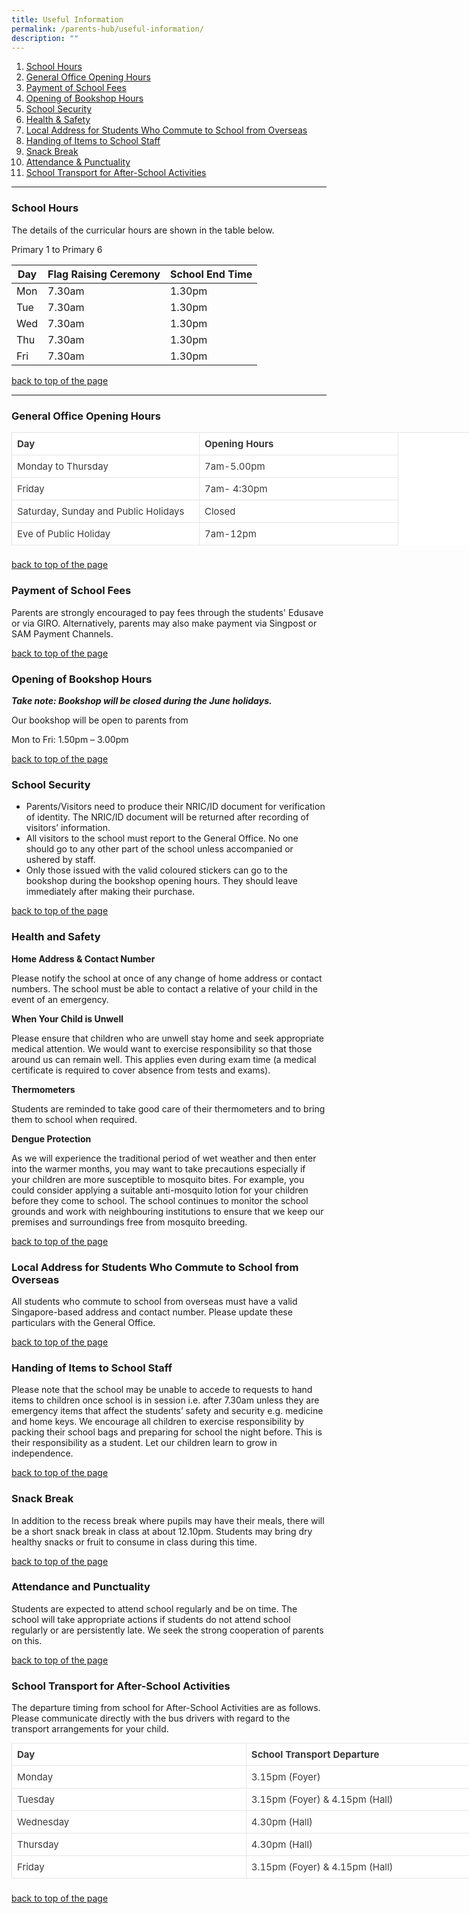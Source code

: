 ```yaml
---
title: Useful Information
permalink: /parents-hub/useful-information/
description: ""
---
```

<a name="up"></a>
<ol>
	<li><a href="#schoolhours">School Hours</a></li>
	<li><a href="#GO">General Office Opening Hours</a></li>
	<li><a href="#schoolfees">Payment of School Fees</a></li>
	<li><a href="#bookshop">Opening of Bookshop Hours</a></li>
	<li><a href="#schoolsecurity">School Security</a></li>
	<li><a href="#healthsafety">Health & Safety</a></li><li><a href="#overseas">Local Address for Students Who Commute to School from Overseas</a></li>
	<li><a href="#handingitems">Handing of Items to School Staff</a></li>
	<li><a href="#snack">Snack Break</a></li>
	<li><a href="#attendance">Attendance & Punctuality</a></li><li><a href="#schooltransport">School Transport for After-School Activities</a></li>
</ol>
<hr>
<h3 id="schoolhours">School Hours</h3>
The details of the curricular hours are shown in the table below.

Primary 1 to Primary 6

| Day | Flag Raising Ceremony | School End Time |
| -------- | -------- | -------- |
| Mon     | 7.30am    | 1.30pm     |
| Tue      | 7.30am    | 1.30pm     |
| Wed      | 7.30am    | 1.30pm     |
| Thu      | 7.30am    | 1.30pm     |
| Fri      | 7.30am    | 1.30pm     |

<a href="#up">back to top of the page</a>
<hr>
<h3 id="GO">General Office Opening Hours</h3>

<table style="box-sizing: border-box; border-width: 1px 0px 0px 1px; border-style: solid; border-color: rgba(0, 0, 0, 0.1); border-image: initial; font-size: 15px; font-style: normal; font-weight: 400; margin: 0px 0px 1.5em; outline: 0px; padding: 0px; vertical-align: baseline; border-collapse: separate; border-spacing: 0px; width: 865.5px; color: rgb(58, 58, 58); font-family: -apple-system, BlinkMacSystemFont, &quot;Segoe UI&quot;, Roboto, Oxygen-Sans, Ubuntu, Cantarell, &quot;Helvetica Neue&quot;, sans-serif; font-variant-ligatures: normal; font-variant-caps: normal; letter-spacing: normal; orphans: 2; text-align: start; text-transform: none; white-space: normal; widows: 2; word-spacing: 0px; -webkit-text-stroke-width: 0px; background-color: rgb(255, 255, 255); text-decoration-thickness: initial; text-decoration-style: initial; text-decoration-color: initial;"><tbody style="box-sizing: border-box; border: 0px; font-size: 15px; font-style: inherit; font-weight: inherit; margin: 0px; outline: 0px; padding: 0px; vertical-align: baseline;"><tr style="box-sizing: border-box; border: 0px; font-size: 15px; font-style: inherit; font-weight: inherit; margin: 0px; outline: 0px; padding: 0px; vertical-align: baseline;"><td width="300" style="box-sizing: border-box; border-width: 0px 1px 1px 0px; border-style: solid; border-color: rgba(0, 0, 0, 0.1); border-image: initial; font-size: 15px; font-style: inherit; font-weight: inherit; margin: 0px; outline: 0px; padding: 8px; vertical-align: baseline; text-align: left;"><strong style="box-sizing: border-box; border: 0px; font-size: 15px; font-style: inherit; font-weight: bold; margin: 0px; outline: 0px; padding: 0px; vertical-align: baseline;">Day</strong></td><td width="318" style="box-sizing: border-box; border-width: 0px 1px 1px 0px; border-style: solid; border-color: rgba(0, 0, 0, 0.1); border-image: initial; font-size: 15px; font-style: inherit; font-weight: inherit; margin: 0px; outline: 0px; padding: 8px; vertical-align: baseline; text-align: left;"><strong style="box-sizing: border-box; border: 0px; font-size: 15px; font-style: inherit; font-weight: bold; margin: 0px; outline: 0px; padding: 0px; vertical-align: baseline;">Opening Hours</strong></td></tr><tr style="box-sizing: border-box; border: 0px; font-size: 15px; font-style: inherit; font-weight: inherit; margin: 0px; outline: 0px; padding: 0px; vertical-align: baseline;"><td width="300" style="box-sizing: border-box; border-width: 0px 1px 1px 0px; border-style: solid; border-color: rgba(0, 0, 0, 0.1); border-image: initial; font-size: 15px; font-style: inherit; font-weight: inherit; margin: 0px; outline: 0px; padding: 8px; vertical-align: baseline; text-align: left;">Monday to Thursday</td><td width="318" style="box-sizing: border-box; border-width: 0px 1px 1px 0px; border-style: solid; border-color: rgba(0, 0, 0, 0.1); border-image: initial; font-size: 15px; font-style: inherit; font-weight: inherit; margin: 0px; outline: 0px; padding: 8px; vertical-align: baseline; text-align: left;">7am-5.00pm</td></tr><tr style="box-sizing: border-box; border: 0px; font-size: 15px; font-style: inherit; font-weight: inherit; margin: 0px; outline: 0px; padding: 0px; vertical-align: baseline;"><td width="300" style="box-sizing: border-box; border-width: 0px 1px 1px 0px; border-style: solid; border-color: rgba(0, 0, 0, 0.1); border-image: initial; font-size: 15px; font-style: inherit; font-weight: inherit; margin: 0px; outline: 0px; padding: 8px; vertical-align: baseline; text-align: left;">Friday</td><td width="318" style="box-sizing: border-box; border-width: 0px 1px 1px 0px; border-style: solid; border-color: rgba(0, 0, 0, 0.1); border-image: initial; font-size: 15px; font-style: inherit; font-weight: inherit; margin: 0px; outline: 0px; padding: 8px; vertical-align: baseline; text-align: left;">7am- 4:30pm</td></tr><tr style="box-sizing: border-box; border: 0px; font-size: 15px; font-style: inherit; font-weight: inherit; margin: 0px; outline: 0px; padding: 0px; vertical-align: baseline;"><td width="300" style="box-sizing: border-box; border-width: 0px 1px 1px 0px; border-style: solid; border-color: rgba(0, 0, 0, 0.1); border-image: initial; font-size: 15px; font-style: inherit; font-weight: inherit; margin: 0px; outline: 0px; padding: 8px; vertical-align: baseline; text-align: left;">Saturday, Sunday and Public Holidays</td><td width="318" style="box-sizing: border-box; border-width: 0px 1px 1px 0px; border-style: solid; border-color: rgba(0, 0, 0, 0.1); border-image: initial; font-size: 15px; font-style: inherit; font-weight: inherit; margin: 0px; outline: 0px; padding: 8px; vertical-align: baseline; text-align: left;">Closed</td></tr><tr style="box-sizing: border-box; border: 0px; font-size: 15px; font-style: inherit; font-weight: inherit; margin: 0px; outline: 0px; padding: 0px; vertical-align: baseline;"><td width="300" style="box-sizing: border-box; border-width: 0px 1px 1px 0px; border-style: solid; border-color: rgba(0, 0, 0, 0.1); border-image: initial; font-size: 15px; font-style: inherit; font-weight: inherit; margin: 0px; outline: 0px; padding: 8px; vertical-align: baseline; text-align: left;">Eve of Public Holiday</td><td width="318" style="box-sizing: border-box; border-width: 0px 1px 1px 0px; border-style: solid; border-color: rgba(0, 0, 0, 0.1); border-image: initial; font-size: 15px; font-style: inherit; font-weight: inherit; margin: 0px; outline: 0px; padding: 8px; vertical-align: baseline; text-align: left;">7am-12pm</td></tr></tbody></table>

<a href="#up">back to top of the page</a>
<h3 id="schoolfees">Payment of School Fees</h3>


Parents are strongly encouraged to pay fees through the students' Edusave or via GIRO. Alternatively, parents may also make payment via Singpost or SAM Payment Channels.

<a href="#up">back to top of the page</a>
<h3 id="bookshop">Opening of Bookshop Hours</h3>

_**Take note: Bookshop will be closed during the June holidays.**_

Our bookshop will be open to parents from

Mon to Fri: 1.50pm – 3.00pm

<a href="#up">back to top of the page</a>
<h3 id="schoolsecurity">School Security</h3>

*   Parents/Visitors need to produce their NRIC/ID document for verification of identity. The NRIC/ID document will be returned after recording of visitors’ information.
*   All visitors to the school must report to the General Office. No one should go to any other part of the school unless accompanied or ushered by staff.
*   Only those issued with the valid coloured stickers can go to the bookshop during the bookshop opening hours. They should leave immediately after making their purchase.

<a href="#up">back to top of the page</a>
<h3 id="healthsafety">Health and Safety</h3>

<b>Home Address & Contact Number</b>

Please notify the school at once of any change of home address or contact numbers. The school must be able to contact a relative of your child in the event of an emergency.

<b>When Your Child is Unwell</b>

Please ensure that children who are unwell stay home and seek appropriate medical attention. We would want to exercise responsibility so that those around us can remain well. This applies even during exam time (a medical certificate is required to cover absence from tests and exams).

<b>Thermometers</b>

Students are reminded to take good care of their thermometers and to bring them to school when required.

<b>Dengue Protection</b>

As we will experience the traditional period of wet weather and then enter into the warmer months, you may want to take precautions especially if your children are more susceptible to mosquito bites. For example, you could consider applying a suitable anti-mosquito lotion for your children before they come to school. The school continues to monitor the school grounds and work with neighbouring institutions to ensure that we keep our premises and surroundings free from mosquito breeding.

<a href="#up">back to top of the page</a>
<h3 id="overseas">Local Address for Students Who Commute to School from Overseas</h3>

All students who commute to school from overseas must have a valid Singapore-based address and contact number. Please update these particulars with the General Office.

<a href="#up">back to top of the page</a>
<h3 id="handingitems">Handing of Items to School Staff</h3>

Please note that the school may be unable to accede to requests to hand items to children once school is in session i.e. after 7.30am unless they are emergency items that affect the students’ safety and security e.g. medicine and home keys. We encourage all children to exercise responsibility by packing their school bags and preparing for school the night before. This is their responsibility as a student. Let our children learn to grow in independence.

<a href="#up">back to top of the page</a>
<h3 id="snack">Snack Break</h3>

In addition to the recess break where pupils may have their meals, there will be a short snack break in class at about 12.10pm. Students may bring dry healthy snacks or fruit to consume in class during this time.

<a href="#up">back to top of the page</a>
<h3 id="attendance">Attendance and Punctuality</h3>

Students are expected to attend school regularly and be on time. The school will take appropriate actions if students do not attend school regularly or are persistently late. We seek the strong cooperation of parents on this.

<a href="#up">back to top of the page</a>
<h3 id="schooltransport">School Transport for After-School Activities</h3>

The departure timing from school for After-School Activities are as follows. Please communicate directly with the bus drivers with regard to the transport arrangements for your child.

<table style="box-sizing: border-box; border-width: 1px 0px 0px 1px; border-style: solid; border-color: rgba(0, 0, 0, 0.1); border-image: initial; font-size: 15px; font-style: normal; font-weight: 400; margin: 0px 0px 1.5em; outline: 0px; padding: 0px; vertical-align: baseline; border-collapse: separate; border-spacing: 0px; width: 759.385px; color: rgb(58, 58, 58); font-family: -apple-system, BlinkMacSystemFont, &quot;Segoe UI&quot;, Roboto, Oxygen-Sans, Ubuntu, Cantarell, &quot;Helvetica Neue&quot;, sans-serif; font-variant-ligatures: normal; font-variant-caps: normal; letter-spacing: normal; orphans: 2; text-align: start; text-transform: none; white-space: normal; widows: 2; word-spacing: 0px; -webkit-text-stroke-width: 0px; background-color: rgb(255, 255, 255); text-decoration-thickness: initial; text-decoration-style: initial; text-decoration-color: initial;"><tbody style="box-sizing: border-box; border: 0px; font-size: 15px; font-style: inherit; font-weight: inherit; margin: 0px; outline: 0px; padding: 0px; vertical-align: baseline;"><tr style="box-sizing: border-box; border: 0px; font-size: 15px; font-style: inherit; font-weight: inherit; margin: 0px; outline: 0px; padding: 0px; vertical-align: baseline;"><td width="282" style="box-sizing: border-box; border-width: 0px 1px 1px 0px; border-style: solid; border-color: rgba(0, 0, 0, 0.1); border-image: initial; font-size: 15px; font-style: inherit; font-weight: inherit; margin: 0px; outline: 0px; padding: 8px; vertical-align: baseline; text-align: left; width: 374.833px;"><strong style="box-sizing: border-box; border: 0px; font-size: 15px; font-style: inherit; font-weight: bold; margin: 0px; outline: 0px; padding: 0px; vertical-align: baseline;">Day</strong></td><td width="336" style="box-sizing: border-box; border-width: 0px 1px 1px 0px; border-style: solid; border-color: rgba(0, 0, 0, 0.1); border-image: initial; font-size: 15px; font-style: inherit; font-weight: inherit; margin: 0px; outline: 0px; padding: 8px; vertical-align: baseline; text-align: left; width: 383.552px;"><strong style="box-sizing: border-box; border: 0px; font-size: 15px; font-style: inherit; font-weight: bold; margin: 0px; outline: 0px; padding: 0px; vertical-align: baseline;">School Transport Departure</strong></td></tr><tr style="box-sizing: border-box; border: 0px; font-size: 15px; font-style: inherit; font-weight: inherit; margin: 0px; outline: 0px; padding: 0px; vertical-align: baseline;"><td width="282" style="box-sizing: border-box; border-width: 0px 1px 1px 0px; border-style: solid; border-color: rgba(0, 0, 0, 0.1); border-image: initial; font-size: 15px; font-style: inherit; font-weight: inherit; margin: 0px; outline: 0px; padding: 8px; vertical-align: baseline; text-align: left; width: 374.833px;">Monday</td><td width="336" style="box-sizing: border-box; border-width: 0px 1px 1px 0px; border-style: solid; border-color: rgba(0, 0, 0, 0.1); border-image: initial; font-size: 15px; font-style: inherit; font-weight: inherit; margin: 0px; outline: 0px; padding: 8px; vertical-align: baseline; text-align: left; width: 383.552px;">3.15pm (Foyer)</td></tr><tr style="box-sizing: border-box; border: 0px; font-size: 15px; font-style: inherit; font-weight: inherit; margin: 0px; outline: 0px; padding: 0px; vertical-align: baseline;"><td width="282" style="box-sizing: border-box; border-width: 0px 1px 1px 0px; border-style: solid; border-color: rgba(0, 0, 0, 0.1); border-image: initial; font-size: 15px; font-style: inherit; font-weight: inherit; margin: 0px; outline: 0px; padding: 8px; vertical-align: baseline; text-align: left; width: 374.833px;">Tuesday</td><td width="336" style="box-sizing: border-box; border-width: 0px 1px 1px 0px; border-style: solid; border-color: rgba(0, 0, 0, 0.1); border-image: initial; font-size: 15px; font-style: inherit; font-weight: inherit; margin: 0px; outline: 0px; padding: 8px; vertical-align: baseline; text-align: left; width: 383.552px;">3.15pm (Foyer) &amp; 4.15pm (Hall)</td></tr><tr style="box-sizing: border-box; border: 0px; font-size: 15px; font-style: inherit; font-weight: inherit; margin: 0px; outline: 0px; padding: 0px; vertical-align: baseline;"><td width="282" style="box-sizing: border-box; border-width: 0px 1px 1px 0px; border-style: solid; border-color: rgba(0, 0, 0, 0.1); border-image: initial; font-size: 15px; font-style: inherit; font-weight: inherit; margin: 0px; outline: 0px; padding: 8px; vertical-align: baseline; text-align: left; width: 374.833px;">Wednesday</td><td width="336" style="box-sizing: border-box; border-width: 0px 1px 1px 0px; border-style: solid; border-color: rgba(0, 0, 0, 0.1); border-image: initial; font-size: 15px; font-style: inherit; font-weight: inherit; margin: 0px; outline: 0px; padding: 8px; vertical-align: baseline; text-align: left; width: 383.552px;">4.30pm (Hall)</td></tr><tr style="box-sizing: border-box; border: 0px; font-size: 15px; font-style: inherit; font-weight: inherit; margin: 0px; outline: 0px; padding: 0px; vertical-align: baseline;"><td width="282" style="box-sizing: border-box; border-width: 0px 1px 1px 0px; border-style: solid; border-color: rgba(0, 0, 0, 0.1); border-image: initial; font-size: 15px; font-style: inherit; font-weight: inherit; margin: 0px; outline: 0px; padding: 8px; vertical-align: baseline; text-align: left; width: 374.833px;">Thursday</td><td width="336" style="box-sizing: border-box; border-width: 0px 1px 1px 0px; border-style: solid; border-color: rgba(0, 0, 0, 0.1); border-image: initial; font-size: 15px; font-style: inherit; font-weight: inherit; margin: 0px; outline: 0px; padding: 8px; vertical-align: baseline; text-align: left; width: 383.552px;">4.30pm (Hall)</td></tr><tr style="box-sizing: border-box; border: 0px; font-size: 15px; font-style: inherit; font-weight: inherit; margin: 0px; outline: 0px; padding: 0px; vertical-align: baseline;"><td width="282" style="box-sizing: border-box; border-width: 0px 1px 1px 0px; border-style: solid; border-color: rgba(0, 0, 0, 0.1); border-image: initial; font-size: 15px; font-style: inherit; font-weight: inherit; margin: 0px; outline: 0px; padding: 8px; vertical-align: baseline; text-align: left; width: 374.833px;">Friday</td><td width="336" style="box-sizing: border-box; border-width: 0px 1px 1px 0px; border-style: solid; border-color: rgba(0, 0, 0, 0.1); border-image: initial; font-size: 15px; font-style: inherit; font-weight: inherit; margin: 0px; outline: 0px; padding: 8px; vertical-align: baseline; text-align: left; width: 383.552px;">3.15pm (Foyer) &amp; 4.15pm (Hall)</td></tr></tbody></table>

<a href="#up">back to top of the page</a>